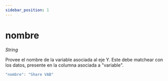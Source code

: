 ```yaml
---
sidebar_position: 1
---
```


# nombre

*String*

Provee el nombre de la variable asociada al eje Y. Este debe matchear con los datos, presente en la columna asociada a "variable".

```js
"nombre": "Share VAB"
```

